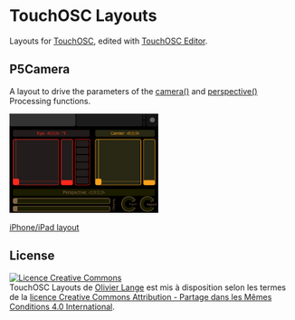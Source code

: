 # TouchOSC Layouts

Layouts for [TouchOSC](http://hexler.net/software/touchosc),
edited with [TouchOSC Editor](http://hexler.net/docs/touchosc-editor-basics).

## P5Camera

A layout to drive the parameters of the [camera()](https://processing.org/reference/camera_.html)
and [perspective()](https://processing.org/reference/perspective_.html) Processing functions.

<img src="doc/images/P5Camera.png" height="175" title="P5Camera TouchOSC Layout" />

[iPhone/iPad layout](./P5Camera.touchosc)

## License

<a rel="license" href="http://creativecommons.org/licenses/by-sa/4.0/"><img alt="Licence Creative Commons" style="border-width:0" src="https://i.creativecommons.org/l/by-sa/4.0/88x31.png" /></a>
<br /><span xmlns:dct="http://purl.org/dc/terms/" property="dct:title">TouchOSC Layouts</span> de <a xmlns:cc="http://creativecommons.org/ns#" href="https://github.com/olange" property="cc:attributionName" rel="cc:attributionURL">Olivier Lange</a> est mis à disposition selon les termes de la <a rel="license" href="http://creativecommons.org/licenses/by-sa/4.0/">licence Creative Commons Attribution -  Partage dans les Mêmes Conditions 4.0 International</a>.

